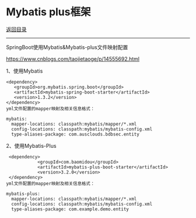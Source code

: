 

# Mybatis plus框架
<p>
    <a href="#" onclick="refreshContent('dbconnect')">返回目录</a>
</p>


---
SpringBoot使用Mybatis&Mybatis-plus文件映射配置

https://www.cnblogs.com/taojietaoge/p/14555692.html


1、使用Mybatis

    <dependency>
       <groupId>org.mybatis.spring.boot</groupId>
       <artifactId>mybatis-spring-boot-starter</artifactId>
       <version>1.3.2</version>
    </dependency>
    yml文件配置的mapper映射及相关信息格式：
    
    mybatis:
      mapper-locations: classpath:mybatis/mapper/*.xml
      config-locations: classpath:mybatis/mybatis-config.xml
      type-aliases-package: com.ausclouds.bdbsec.entity
2、使用Mybatis-Plus

     <dependency>
                <groupId>com.baomidou</groupId>
                <artifactId>mybatis-plus-boot-starter</artifactId>
                <version>3.2.0</version>
     </dependency>
    yml文件配置的mapper映射及相关信息格式：
    
    mybatis-plus:
      mapper-locations: classpath:mybatis/mapper/*.xml
      config-locations: classpath:mybatis/mybatis-config.xml
      type-aliases-package: com.example.demo.entity